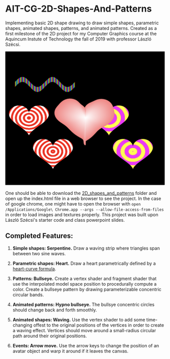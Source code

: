 # AIT-CG-2D-Shapes-And-Patterns

Implementing basic 2D shape drawing to draw simple shapes, parametric shapes, animated shapes, patterns, and animated patterns. Created as a first milestone of the 2D project for my Computer Graphics course at the Aquincum Instute of Technology the fall of 2019 with professor László Szécsi.

<p align="center">
  <img src="/resources/screenshot.png" alt="A screenshot of the running project demonstrating each of the completed features." width="800">
</p>

One should be able to download the [2D_shapes_and_patterns](https://github.com/trastopchin/AIT-CG-2D-Shapes-And-Patterns/tree/master/2D_shapes_and_patterns) folder and open up the index.html file in a web browser to see the project. In the case of google chrome, one might have to open the browser with `open /Applications/Google\ Chrome.app --args --allow-file-access-from-files` in order to load images and textures properly. This project was built upon László Szécsi's starter code and class powerpoint slides.

## Completed Features:

1. **Simple shapes: Serpentine.** Draw a waving strip where triangles span between two sine waves.

2. **Parametric shapes: Heart.** Draw a heart parametrically defined by a [heart-curve formula](http://mathworld.wolfram.com/HeartCurve.html).

3. **Patterns: Bullseye.** Create a vertex shader and fragment shader that use the interpolated model space position to procedurally compute a color. Create a bullseye pattern by drawing parameterizable concentric circular bands.

4. **Animated patterns: Hypno bullseye.** The bullsye concentric circles should change back and forth smoothly.

5. **Animated shapes: Waving.** Use the vertex shader to add some time-changing offest to the original positions of the vertices in order to create a waving effect. Vertices should move around a small-radius circular path around their original positions.

6. **Events: Arrow move.** Use the arrow keys to change the position of an avatar object and warp it around if it leaves the canvas.
